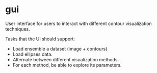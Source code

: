 # gui

User interface for users to interact with different contour visualization techniques.

Tasks that the UI should support:
- Load ensemble a dataset (image + contours)
 - Load ellipses data.
- Alternate between different visualization methods.
- For each method, be able to explore its parameters.